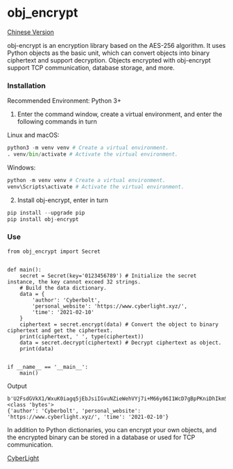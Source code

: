 # obj_encrypt

[Chinese Version](https://github.com/Cyberbolt/obj_encrypt/blob/main/README_CHN.md)

obj-encrypt is an encryption library based on the AES-256 algorithm. It uses Python objects as the basic unit, which can convert objects into binary ciphertext and support decryption. Objects encrypted with obj-encrypt support TCP communication, database storage, and more.


### Installation

Recommended Environment: Python 3+

1. Enter the command window, create a virtual environment, and enter the following commands in turn

Linux and macOS:


```python
python3 -m venv venv # Create a virtual environment.
. venv/bin/activate # Activate the virtual environment.
```

Windows:


```python
python -m venv venv # Create a virtual environment.
venv\Scripts\activate # Activate the virtual environment.
```

2. Install obj-encrypt, enter in turn


```python
pip install --upgrade pip
pip install obj-encrypt
```

### Use

```
from obj_encrypt import Secret


def main():
    secret = Secret(key='0123456789') # Initialize the secret instance, the key cannot exceed 32 strings.
    # Build the data dictionary.
    data = {
        'author': 'Cyberbolt',
        'personal_website': 'https://www.cyberlight.xyz/',
        'time': '2021-02-10'
    }
    ciphertext = secret.encrypt(data) # Convert the object to binary ciphertext and get the ciphertext.
    print(ciphertext, ' ', type(ciphertext))
    data = secret.decrypt(ciphertext) # Decrypt ciphertext as object.
    print(data)


if __name__ == '__main__':
    main()
```

Output

```
b'U2FsdGVkX1/WxuK0iagq5jEbJsiIGvuNZieWehVYj7i+M66y06I1WcD7gBpPKniDhIkmSuVepFdMEisT8/+HqrWHHNwoY+waDERTes+7dGHvMBc4FcuTFjMzVoQZUE0SqFMi/ORhKcpCGgSUZo/gdNBPh0nNsRZ5ZQrKbt47aw6tSOEEXHwXEr20uHjqT7wx1uvsXnGbx1l91BNhEYrAIxhaJX0YTfGOgqVgCMc9k4xxSNEoB9v19873rryT5TnTXijNeA+FRtZKN5Mt9WUFMuBYCK5xWhXKv0BJOn8iGmw='   <class 'bytes'>
{'author': 'Cyberbolt', 'personal_website': 'https://www.cyberlight.xyz/', 'time': '2021-02-10'}
```

In addition to Python dictionaries, you can encrypt your own objects, and the encrypted binary can be stored in a database or used for TCP communication.

[CyberLight](https://www.cyberlight.xyz/)